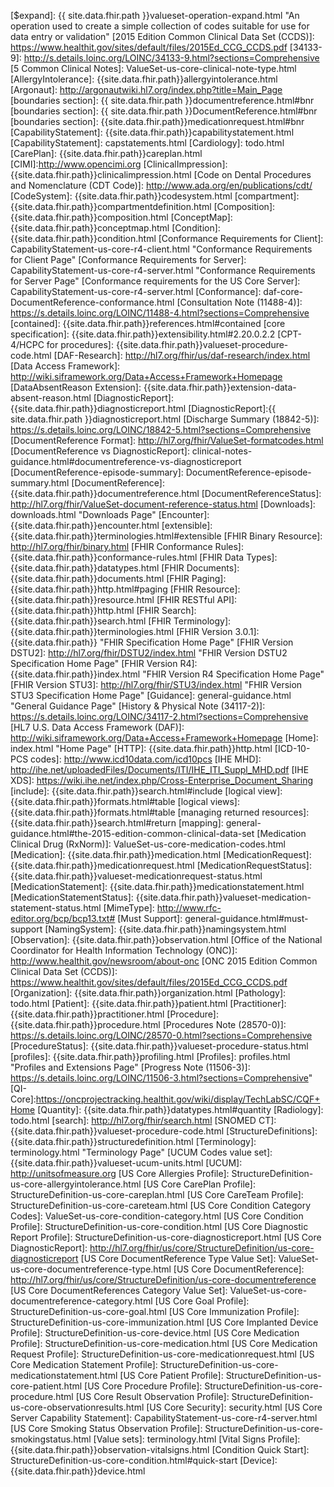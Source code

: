 
[(how to search by date)]: {{site.data.fhir.path}}search.html#date
[(how to search by reference)]: {{site.data.fhir.path}}search.html#reference
[(how to search by token)]: {{site.data.fhir.path}}search.html#token
[{{site.data.fhir.path}}StructureDefinition/data-absent-reason]: {{site.data.fhir.path}}StructureDefinition/data-absent-reason
[$docref operation]: OperationDefinition-docref.html
[$expand]: {{ site.data.fhir.path }}valueset-operation-expand.html  "An operation used to create a simple collection of codes suitable for use for data entry or validation"
[2015 Edition Common Clinical Data Set (CCDS)]: https://www.healthit.gov/sites/default/files/2015Ed_CCG_CCDS.pdf
[34133-9]: http://s.details.loinc.org/LOINC/34133-9.html?sections=Comprehensive
[5 Common Clinical Notes]: ValueSet-us-core-clinical-note-type.html
[AllergyIntolerance]: {{site.data.fhir.path}}allergyintolerance.html
[Argonaut]: http://argonautwiki.hl7.org/index.php?title=Main_Page
[boundaries section]: {{ site.data.fhir.path }}documentreference.html#bnr
[boundaries section]: {{ site.data.fhir.path }}DocumentReference.html#bnr
[boundaries section]: {{site.data.fhir.path}}medicationrequest.html#bnr
[CapabilityStatement]: {{site.data.fhir.path}}capabilitystatement.html
[CapabilityStatement]: capstatements.html
[Cardiology]: todo.html
[CarePlan]: {{site.data.fhir.path}}careplan.html
[CIMI]:http://www.opencimi.org
[ClinicalImpression]: {{site.data.fhir.path}}clinicalimpression.html
[Code on Dental Procedures and Nomenclature (CDT Code)]: http://www.ada.org/en/publications/cdt/
[CodeSystem]: {{site.data.fhir.path}}codesystem.html
[compartment]: {{site.data.fhir.path}}compartmentdefinition.html
[Composition]: {{site.data.fhir.path}}composition.html
[ConceptMap]: {{site.data.fhir.path}}conceptmap.html
[Condition]: {{site.data.fhir.path}}condition.html
[Conformance Requirements for Client]: CapabilityStatement-us-core-r4-client.html "Conformance Requirements for Client Page"
[Conformance Requirements for Server]: CapabilityStatement-us-core-r4-server.html "Conformance Requirements for Server Page"
[Conformance requirements for the US Core Server]: CapabilityStatement-us-core-r4-server.html
[Conformance]: daf-core-DocumentReference-conformance.html
[Consultation Note (11488-4)]: https://s.details.loinc.org/LOINC/11488-4.html?sections=Comprehensive
[contained]: {{site.data.fhir.path}}references.html#contained
[core specification]: {{site.data.fhir.path}}extensibility.html#2.20.0.2.2
[CPT-4/HCPC for procedures]: {{site.data.fhir.path}}valueset-procedure-code.html
[DAF-Research]: http://hl7.org/fhir/us/daf-research/index.html
[Data Access Framework]: http://wiki.siframework.org/Data+Access+Framework+Homepage
[DataAbsentReason Extension]: {{site.data.fhir.path}}extension-data-absent-reason.html
[DiagnosticReport]: {{site.data.fhir.path}}diagnosticreport.html
[DiagnosticReport]:{{ site.data.fhir.path }}diagnosticreport.html
[Discharge Summary (18842-5)]: https://s.details.loinc.org/LOINC/18842-5.html?sections=Comprehensive
[DocumentReference Format]: http://hl7.org/fhir/ValueSet-formatcodes.html
[DocumentReference vs DiagnosticReport]: clinical-notes-guidance.html#documentreference-vs-diagnosticreport
[DocumentReference-episode-summary]: DocumentReference-episode-summary.html
[DocumentReference]: {{site.data.fhir.path}}documentreference.html
[DocumentReferenceStatus]: http://hl7.org/fhir/ValueSet-document-reference-status.html
[Downloads]: downloads.html "Downloads Page"
[Encounter]: {{site.data.fhir.path}}encounter.html
[extensible]: {{site.data.fhir.path}}terminologies.html#extensible
[FHIR Binary Resource]: http://hl7.org/fhir/binary.html
[FHIR Conformance Rules]: {{site.data.fhir.path}}conformance-rules.html
[FHIR Data Types]: {{site.data.fhir.path}}datatypes.html
[FHIR Documents]: {{site.data.fhir.path}}documents.html
[FHIR Paging]: {{site.data.fhir.path}}http.html#paging
[FHIR Resource]: {{site.data.fhir.path}}resource.html
[FHIR RESTful API]: {{site.data.fhir.path}}http.html
[FHIR Search]: {{site.data.fhir.path}}search.html
[FHIR Terminology]: {{site.data.fhir.path}}terminologies.html
[FHIR Version 3.0.1]: {{site.data.fhir.path}} "FHIR Specification Home Page"
[FHIR Version DSTU2]: http://hl7.org/fhir/DSTU2/index.html "FHIR Version DSTU2 Specification Home Page"
[FHIR Version R4]: {{site.data.fhir.path}}index.html "FHIR Version R4 Specification Home Page"
[FHIR Version STU3]: http://hl7.org/fhir/STU3/index.html "FHIR Version STU3 Specification Home Page"
[Guidance]: general-guidance.html  "General Guidance Page"
[History & Physical Note (34117-2)]: https://s.details.loinc.org/LOINC/34117-2.html?sections=Comprehensive
[HL7 U.S. Data Access Framework (DAF)]: http://wiki.siframework.org/Data+Access+Framework+Homepage
[Home]: index.html "Home Page"
[HTTP]: {{site.data.fhir.path}}http.html
[ICD-10-PCS codes]: http://www.icd10data.com/icd10pcs
[IHE MHD]: http://ihe.net/uploadedFiles/Documents/ITI/IHE_ITI_Suppl_MHD.pdf
[IHE XDS]: https://wiki.ihe.net/index.php/Cross-Enterprise_Document_Sharing
[include]: {{site.data.fhir.path}}search.html#include
[logical view]: {{site.data.fhir.path}}formats.html#table
[logical views]: {{site.data.fhir.path}}formats.html#table
[managing returned resources]: {{site.data.fhir.path}}search.html#return
[mapping]: general-guidance.html#the-2015-edition-common-clinical-data-set
[Medication Clinical Drug (RxNorm)]: ValueSet-us-core-medication-codes.html
[Medication]: {{site.data.fhir.path}}medication.html
[MedicationRequest]: {{site.data.fhir.path}}medicationrequest.html
[MedicationRequestStatus]: {{site.data.fhir.path}}valueset-medicationrequest-status.html
[MedicationStatement]: {{site.data.fhir.path}}medicationstatement.html
[MedicationStatementStatus]: {{site.data.fhir.path}}valueset-medication-statement-status.html
[MimeType]: http://www.rfc-editor.org/bcp/bcp13.txt#
[Must Support]: general-guidance.html#must-support
[NamingSystem]: {{site.data.fhir.path}}namingsystem.html
[Observation]: {{site.data.fhir.path}}observation.html
[Office of the National Coordinator for Health Information Technology (ONC)]: http://www.healthit.gov/newsroom/about-onc
[ONC 2015 Edition Common Clinical Data Set (CCDS)]: https://www.healthit.gov/sites/default/files/2015Ed_CCG_CCDS.pdf
[Organization]: {{site.data.fhir.path}}organization.html
[Pathology]: todo.html
[Patient]: {{site.data.fhir.path}}patient.html
[Practitioner]: {{site.data.fhir.path}}practitioner.html
[Procedure]: {{site.data.fhir.path}}procedure.html
[Procedures Note (28570-0)]: https://s.details.loinc.org/LOINC/28570-0.html?sections=Comprehensive
[ProcedureStatus]: {{site.data.fhir.path}}valueset-procedure-status.html
[profiles]: {{site.data.fhir.path}}profiling.html
[Profiles]: profiles.html "Profiles and Extensions Page"
[Progress Note (11506-3)]: https://s.details.loinc.org/LOINC/11506-3.html?sections=Comprehensive"
[QI-Core]:https://oncprojectracking.healthit.gov/wiki/display/TechLabSC/CQF+Home
[Quantity]: {{site.data.fhir.path}}datatypes.html#quantity
[Radiology]: todo.html
[search]: http://hl7.org/fhir/search.html
[SNOMED CT]: {{site.data.fhir.path}}valueset-procedure-code.html
[StructureDefinitions]: {{site.data.fhir.path}}structuredefinition.html
[Terminology]: terminology.html "Terminology Page"
[UCUM Codes value set]: {{site.data.fhir.path}}valueset-ucum-units.html
[UCUM]: http://unitsofmeasure.org
[US Core Allergies Profile]: StructureDefinition-us-core-allergyintolerance.html
[US Core CarePlan Profile]: StructureDefinition-us-core-careplan.html
[US Core CareTeam Profile]: StructureDefinition-us-core-careteam.html
[US Core Condition Category Codes]: ValueSet-us-core-condition-category.html
[US Core Condition Profile]: StructureDefinition-us-core-condition.html
[US Core Diagnostic Report Profile]: StructureDefinition-us-core-diagnosticreport.html
[US Core DiagnosticReport]: http://hl7.org/fhir/us/core/StructureDefinition/us-core-diagnosticreport
[US Core DocumentReference Type Value Set]: ValueSet-us-core-documentreference-type.html
[US Core DocumentReference]: http://hl7.org/fhir/us/core/StructureDefinition/us-core-documentreference
[US Core DocumentReferences Category Value Set]: ValueSet-us-core-documentreference-category.html
[US Core Goal Profile]: StructureDefinition-us-core-goal.html
[US Core Immunization Profile]: StructureDefinition-us-core-immunization.html
[US Core Implanted Device Profile]: StructureDefinition-us-core-device.html
[US Core Medication Profile]: StructureDefinition-us-core-medication.html
[US Core Medication Request Profile]: StructureDefinition-us-core-medicationrequest.html
[US Core Medication Statement Profile]: StructureDefinition-us-core-medicationstatement.html
[US Core Patient Profile]: StructureDefinition-us-core-patient.html
[US Core Procedure Profile]: StructureDefinition-us-core-procedure.html
[US Core Result Observation Profile]: StructureDefinition-us-core-observationresults.html
[US Core Security]: security.html
[US Core Server Capability Statement]: CapabilityStatement-us-core-r4-server.html
[US Core Smoking Status Observation Profile]: StructureDefinition-us-core-smokingstatus.html
[Value sets]: terminology.html
[Vital Signs Profile]: {{site.data.fhir.path}}observation-vitalsigns.html
[Condition Quick Start]: StructureDefinition-us-core-condition.html#quick-start
[Device]: {{site.data.fhir.path}}device.html
